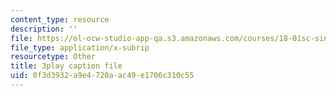 ```yaml
---
content_type: resource
description: ''
file: https://ol-ocw-studio-app-qa.s3.amazonaws.com/courses/18-01sc-single-variable-calculus-fall-2010/0f3d3932a9e4720aac49e1706c310c55_0YGiDaUOse4.srt
file_type: application/x-subrip
resourcetype: Other
title: 3play caption file
uid: 0f3d3932-a9e4-720a-ac49-e1706c310c55
---
```

